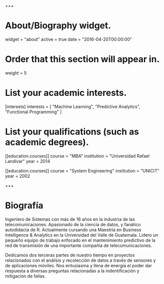 +++
# About/Biography widget.
widget = "about"
active = true
date = "2016-04-20T00:00:00"

# Order that this section will appear in.
weight = 5

# List your academic interests.
[interests]
  interests = [
    "Machine Learning",
    "Predictive Analytics",
    "Functional Programming"
  ]

# List your qualifications (such as academic degrees).
[[education.courses]]
  course = "MBA"
  institution = "Universidad Rafael Landívar"
  year = 2014

[[education.courses]]
  course = "System Engineering"
  institution = "UNICIT"
  year = 2002
 
+++

# Biografía

Ingeniero de Sistemas con más de 16 años en la industria de las telecomunicaciones.  Apasionado de la ciencia de datos, y fanático autodidacta de R.
Actualmente cursando una Maestría en Business Intelligence & Analytics en la Universidad del Valle de Guatemala.  Lidero un pequeño equipo de trabajo enfocado en el mantenimiento predictivo de la red de transmisión de una importante compañía de telecomunicaciones.  

Dedicamos dos terceras partes de nuestro tiempo en proyectos relacionados con el análisis y recolección de datos a través de sensores y de aplicaciones móviles. Nos entusiasma y llena de energía el poder dar respuesta a diversas preguntas relacionadas a la indentificación y mitigación de fallas.